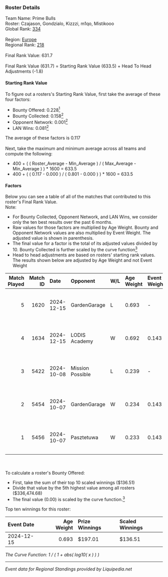 ### Roster Details<br />
Team Name: Prime Bulls<br />
Roster: Czajason, Gondzialo, Kizzzi, m1qo, Mistikooo<br />
Global Rank: [334](../standings_global.md)<br />
<br />
Region: [Europe]( ../standings_europe.md)<br />
Regional Rank: [218]( ../standings_europe.md)<br />
<br />
Final Rank Value:  631.7<br />
<br />
Final Rank Value (631.7) = Starting Rank Value (633.5) + Head To Head Adjustments (-1.8)<br />

#### Starting Rank Value<br />
To figure out a rosters's Starting Rank Value, first take the average of these four factors:<br />
- Bounty Offered: 0.228[<sup>1</sup>](#table2)
- Bounty Collected: 0.158[<sup>2</sup>](#table1)
- Opponent Network: 0.001[<sup>2</sup>](#table1)
- LAN Wins: 0.081[<sup>2</sup>](#table1)

The average of these factors is 0.117<br />
<br />
Next, take the maximum and minimum average across all teams and compute the following:<br />
- 400 + ( ( Roster_Average - Min_Average ) / ( Max_Average - Min_Average ) ) * 1600 = 633.5
- 400 + ( ( 0.117 - 0.000 ) / ( 0.801 - 0.000 ) ) * 1600 = 633.5


#### Factors<br />
Below you can see a table of all of the matches that contributed to this roster's Final Rank Value.<br />
Note:<br />

- For Bounty Collected, Opponent Network, and LAN Wins, we consider only the ten best results over the past 6 months.
- Raw values for those factors are multiplied by Age Weight. Bounty and Opponent Network values are also multiplied by Event Weight. The adjusted value is shown in parenthesis.
- The final value for a factor is the total of its adjusted values divided by 10. Bounty Collected is further scaled by the curve function[<sup>3</sup>](#curveFunction)
- Head to head adjustments are based on rosters' starting rank values. The results shown below are adjusted by Age Weight and not Event Weight
<span id="table1"></span><br />


| Match Played | Match ID | Date       | Opponent         | W/L | Age Weight | Event Weight | Bounty Collected | Opponent Network | LAN Wins  | H2H Adj. | Roster                                       |
| -: | -: | :- | :- | :- | :- | :- | :- | :- | :- | -: | :- |
|            5 |     1620 | 2024-12-15 | GardenGarage     | L   | 0.693      | -            | -                | -                | -         |    -7.88 | Czajason, Gondzialo, Kizzzi, m1qo, Mistikooo |
|            4 |     1634 | 2024-12-15 | LODIS Academy    | W   | 0.692      | 0.143        | 0.000 (0.000)    | 0.000 (0.000)    | 1 (0.692) |     4.54 | Czajason, Gondzialo, Kizzzi, m1qo, Mistikooo |
|            3 |     5422 | 2024-10-08 | Mission Possible | L   | 0.239      | -            | -                | -                | -         |    -4.79 | Czajason, Gondzialo, Kizzzi, m1qo, Mistikooo |
|            2 |     5454 | 2024-10-07 | GardenGarage     | W   | 0.234      | 0.143        | 0.001 (0.000)    | 0.413 (0.014)    | 0 (0.000) |     4.81 | Czajason, Gondzialo, Kizzzi, m1qo, Mistikooo |
|            1 |     5456 | 2024-10-07 | Pasztetuwa       | W   | 0.233      | 0.143        | 0.000 (0.000)    | 0.000 (0.000)    | 0 (0.000) |     1.56 | Czajason, Gondzialo, Kizzzi, m1qo, Mistikooo |

<br />
<span id="table2"></span><br />
To calculate a roster's Bounty Offered:<br />

- First, take the sum of their top 10 scaled winnings ($136.51)
- Divide that value by the 5th highest value among all rosters ($336,474.68)
- The final value (0.00) is scaled by the curve function.[<sup>3</sup>](#curveFunction)

Top ten winnings for this roster:<br />

| Event Date | Age Weight | Prize Winnings | Scaled Winnings |
| :- | -: | :- | :- |
| 2024-12-15 |      0.693 | $197.01        | $136.51         |


<span id="curveFunction"></span>_The Curve Function: 1 / ( 1 + abs( log10( x ) ) )_<br />

---
_Event data for Regional Standings provided by Liquipedia.net_<br />
